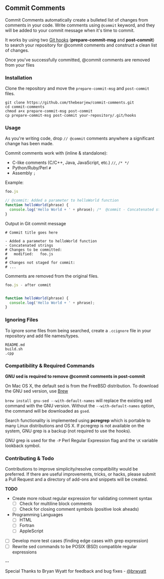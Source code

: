 ## Commit Comments

Commit Comments automatically create a bulleted list of changes from comments in your code. Write comments using `@commit` keyword, and they will be added to your commit message when it's time to commit.

It works by using two [Git hooks](https://www.kernel.org/pub/software/scm/git/docs/githooks.html) (**prepare-commit-msg** and **post-commit**) to
search your repository for @commit comments and construct a clean list of
changes. 

Once you've successfully committed, @commit comments are removed from
your files

### Installation

Clone the repository and move the `prepare-commit-msg` and `post-commit` files.

```
git clone https://github.com/thebearjew/commit-comments.git
cd commit-comments
chmod a+x prepare-commit-msg post-commit
cp prepare-commit-msg post-commit your-repository/.git/hooks 
```

### Usage

As you're writing code, drop `// @commit` comments anywhere a significant change has been made. 

Commit comments work with (inline & standalone):

- C-like comments (C/C++, Java, JavaScript, etc.) `//`, `/* */`
- Python/Ruby/Perl `#`
- Assembly `;`

Example:

```js
foo.js

// @commit: Added a parameter to helloWorld function
function helloWorld(phrase) {
  console.log('Hello World + ' + phrase); /*  @commit - Concatenated strings */
}
```

Output in Git commit message

```
# Commit title goes here

- Added a parameter to helloWorld function
- Concatenated strings
# Changes to be committed:
#	modified:   foo.js 
#
# Changes not staged for commit:
# ...
```

Comments are removed from the original files.

```js
foo.js - after commit


function helloWorld(phrase) {
  console.log('Hello World + ' + phrase); 
}
```

### Ignoring Files
To ignore some files from being searched, create a `.ccignore` file in your repository and add file names/types.

```
README.md
build.sh
.cpp
```

### Compatibility & Required Commands
**GNU sed is required to remove @commit comments in post-commit** 

On Mac OS X, the default sed is from the FreeBSD distribution. To download the GNU sed version, use [Brew](http://brew.sh)

`brew install gnu-sed --with-default-names` will replace the existing sed command with the GNU version. Without the `--with-default-names` option, the command will be downloaded as `gsed`.

Search functionality is implemented using **pcregrep** which is portable to many Linux distributions and OS X. If pcregrep is not available on the system, GNU grep is a backup (not required to use the hooks).

GNU grep is used for the `-P` Perl Regular Expression flag and the `\K` variable lookback symbol.


### Contributing & Todo
Contributions to improve simplicity/resolve compatibility would be preferred. If there are useful improvements, tricks, or hacks, please submit a Pull Request and a directory of add-ons and snippets will be created.

**TODO**

- Create more robust regular expression for validating comment syntax
	- [ ] Check for multiline block comments
	- [ ] Check for closing comment symbols (positive look aheads)
- Programming Languages
	- [ ] HTML
	- [ ] Fortran
	- [ ] AppleScript
- [ ] Develop more test cases (finding edge cases with grep expression)
- [ ] Rewrite sed commands to be POSIX (BSD) compatible regular expressions

--

Special Thanks to Bryan Wyatt for feedback and bug fixes - [@brwyatt](https://twitter.com/brwyatt)
